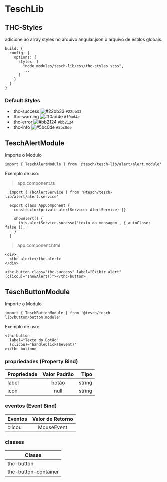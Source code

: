 # TeschLib

## THC-Styles

adicione ao array styles no arquivo angular.json o arquivo de estilos globais.

```
build: {
  config: {
    options: {
      styles: [
        "node_modules/tesch-lib/css/thc-styles.scss",
        ...
      ]
    }
  }
}
```

### Default Styles

* .thc-success  ![#22bb33](https://via.placeholder.com/15/22bb33/000000?text=+) `#22bb33`
* .thc-warning ![#f0ad4e](https://via.placeholder.com/15/f0ad4e/000000?text=+) `#f0ad4e`
* .thc-error ![#bb2124](https://via.placeholder.com/15/bb2124/000000?text=+) `#bb2124`
* .thc-info ![#5bc0de](https://via.placeholder.com/15/5bc0de/000000?text=+) `#5bc0de`

## TeschAlertModule

Importe o Modulo

```import { TeschAlertModule } from '@tesch/tesch-lib/alert/alert.module'```

Exemplo de uso: 

>app.component.ts

```
  import { ThcAlertService } from '@tesch/tesch-lib/alert/alert.service'

  export class AppComponent {
    constructor(private alertService: AlertService) {}

    showAlert() {
      this.alertService.sucesso('texto da mensagem', { autoClose: false });
    }
  }
```

>app.component.html

```
<div>
  <thc-alert></thc-alert>
</div>

<thc-button class="thc-success" label="Exibir alert" (clicou)="showAlert()"></thc-button>
```


## TeschButtonModule

Importe o Modulo

```import { TeschButtonModule } from '@tesch/tesch-lib/button/button.module'```

Exemplo de uso:

```
<thc-button 
  label="Texto do Botão"
  (clicou)="handleClick($event)"
></thc-button>
```
### propriedades (Property Bind)

| Propriedade  | Valor Padrão  | Tipo  |
| ------------- |:-------------:| -----:|
| label         | botão         | string|
| icon         | null         | string|

### eventos (Event Bind)

| Eventos      | Valor de Retorno    |
| ------------- |:-------------------:|
| clicou         | MouseEvent          |

### classes

| Classe      |
| ------------- |
| thc-button    |
| thc-button-container    |
